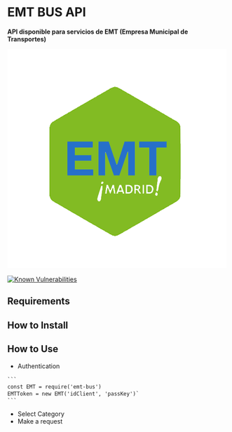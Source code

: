 # EMT BUS API
**API disponible para servicios de EMT (Empresa Municipal de Transportes)**

![EMT BUS](/img/emt-bus_logo.png)

[![Known Vulnerabilities](https://snyk.io/test/github/lorengamboa/emt-bus/badge.svg)](https://snyk.io/test/github/lorengamboa/emt-bus)

## Requirements
## How to Install
## How to Use
   * Authentication  
   
    ```
    const EMT = require('emt-bus')
    EMTToken = new EMT('idClient', 'passKey')`
    ```  
    
   * Select Category
   * Make a request
